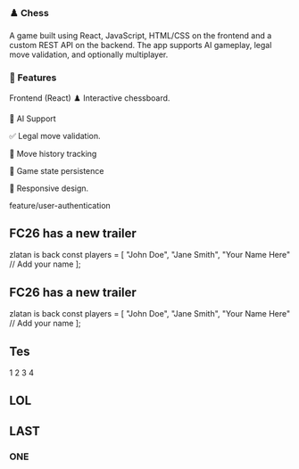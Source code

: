### ♟️ Chess 
A game built using React, JavaScript, HTML/CSS on the frontend and a custom REST API on the backend. The app supports AI gameplay, legal move validation, and optionally multiplayer.

### 🧩 Features
Frontend (React)
♟️ Interactive chessboard.

🧠 AI Support

✅ Legal move validation.

🔁 Move history tracking

💾 Game state persistence

📱 Responsive design.

feature/user-authentication

## FC26 has a new trailer
zlatan is back 
const players = [
    "John Doe",
    "Jane Smith",
    "Your Name Here"  // Add your name
];
## FC26 has a new trailer
zlatan is back 
const players = [
    "John Doe",
    "Jane Smith",
    "Your Name Here"  // Add your name
];
## Tes
1
2
3
4
## LOL 
## LAST
### ONE